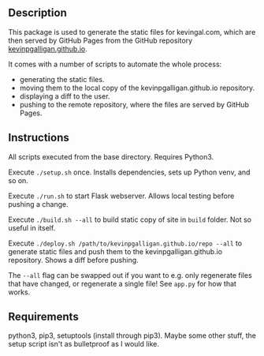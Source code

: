 ## Description
This package is used to generate the static files for kevingal.com, which are then served by GitHub Pages from the GitHub repository [kevinpgalligan.github.io](https://github.com/Kevinpgalligan/kevinpgalligan.github.io).

It comes with a number of scripts to automate the whole process:

* generating the static files.
* moving them to the local copy of the kevinpgalligan.github.io repository.
* displaying a diff to the user.
* pushing to the remote repository, where the files are served by GitHub Pages.

## Instructions
All scripts executed from the base directory. Requires Python3.

Execute `./setup.sh` once. Installs dependencies, sets up Python venv, and so on.

Execute `./run.sh` to start Flask webserver. Allows local testing before pushing a change.

Execute `./build.sh --all` to build static copy of site in `build` folder. Not so useful in itself.

Execute `./deploy.sh /path/to/kevinpgalligan.github.io/repo --all` to generate static files and push them to the kevinpgalligan.github.io repository. Shows a diff before pushing.

The `--all` flag can be swapped out if you want to e.g. only regenerate files that have changed, or regenerate a single file! See `app.py` for how that works.

## Requirements
python3, pip3, setuptools (install through pip3). Maybe some other stuff, the setup script isn't as bulletproof as I would like.
